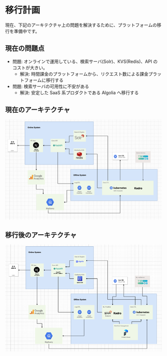 # 移行計画

現在、下記のアーキテクチャ上の問題を解決するために、プラットフォームの移行を準備中です。

## 現在の問題点

- 問題: オンラインで運用している、検索サーバ(Solr)、KVS(Redis)、API のコストが大きい。
  - 解決: 時間課金のプラットフォームから、リクエスト数による課金プラットフォームに移行する
- 問題: 検索サーバの可用性に不安がある
  - 解決: 安定した SaaS 系プロダクトである Algolia へ移行する

## 現在のアーキテクチャ

![現在](https://github.com/yuya-okada527/ml-playground/blob/develop/docs/migration/images/AS_IS.png)

## 移行後のアーキテクチャ

![移行後](https://github.com/yuya-okada527/ml-playground/blob/develop/docs/phase2/images/phase2.png)
